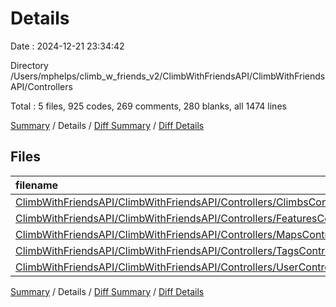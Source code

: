 # Details

Date : 2024-12-21 23:34:42

Directory /Users/mphelps/climb_w_friends_v2/ClimbWithFriendsAPI/ClimbWithFriendsAPI/Controllers

Total : 5 files, 925 codes, 269 comments, 280 blanks, all 1474 lines

[Summary](results.md) / Details / [Diff Summary](diff.md) / [Diff Details](diff-details.md)

## Files

| filename                                                                                                                                                | language | code | comment | blank | total |
| :------------------------------------------------------------------------------------------------------------------------------------------------------ | :------- | ---: | ------: | ----: | ----: |
| [ClimbWithFriendsAPI/ClimbWithFriendsAPI/Controllers/ClimbsController.cs](/ClimbWithFriendsAPI/ClimbWithFriendsAPI/Controllers/ClimbsController.cs)     | C#       |  109 |      84 |    55 |   248 |
| [ClimbWithFriendsAPI/ClimbWithFriendsAPI/Controllers/FeaturesController.cs](/ClimbWithFriendsAPI/ClimbWithFriendsAPI/Controllers/FeaturesController.cs) | C#       |  461 |     105 |   121 |   687 |
| [ClimbWithFriendsAPI/ClimbWithFriendsAPI/Controllers/MapsController.cs](/ClimbWithFriendsAPI/ClimbWithFriendsAPI/Controllers/MapsController.cs)         | C#       |  157 |      69 |    61 |   287 |
| [ClimbWithFriendsAPI/ClimbWithFriendsAPI/Controllers/TagsController.cs](/ClimbWithFriendsAPI/ClimbWithFriendsAPI/Controllers/TagsController.cs)         | C#       |  135 |       5 |    31 |   171 |
| [ClimbWithFriendsAPI/ClimbWithFriendsAPI/Controllers/UserController.cs](/ClimbWithFriendsAPI/ClimbWithFriendsAPI/Controllers/UserController.cs)         | C#       |   63 |       6 |    12 |    81 |

[Summary](results.md) / Details / [Diff Summary](diff.md) / [Diff Details](diff-details.md)
